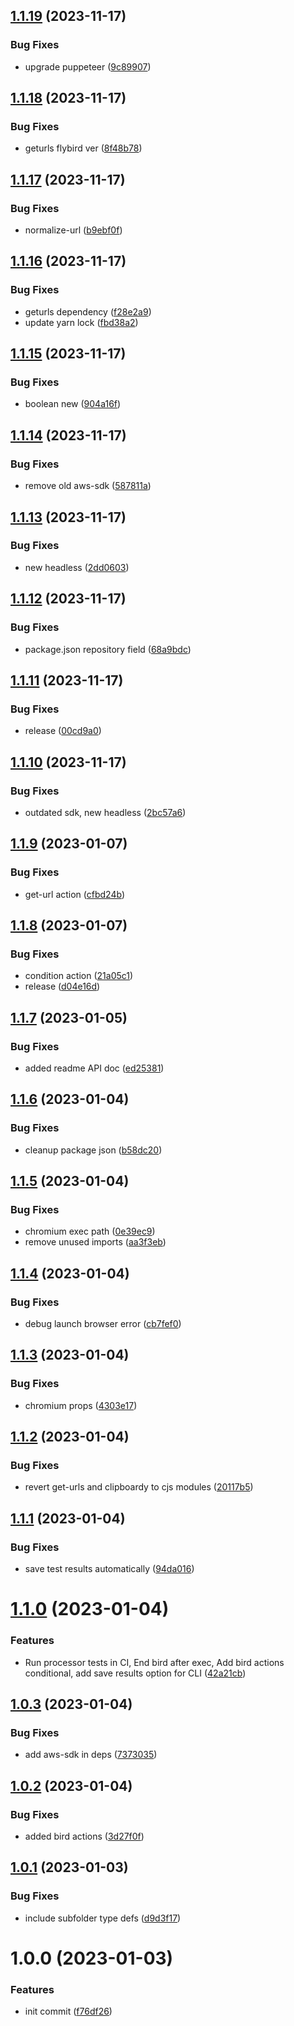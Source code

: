 ## [1.1.19](https://github.com/Owloops/flybird/compare/v1.1.18...v1.1.19) (2023-11-17)


### Bug Fixes

* upgrade puppeteer ([9c89907](https://github.com/Owloops/flybird/commit/9c899075f919c827640d0780f6cf53b5d676fbc7))

## [1.1.18](https://github.com/Owloops/flybird/compare/v1.1.17...v1.1.18) (2023-11-17)


### Bug Fixes

* geturls flybird ver ([8f48b78](https://github.com/Owloops/flybird/commit/8f48b789b639e3fa824b6a171670668152cebea9))

## [1.1.17](https://github.com/Owloops/flybird/compare/v1.1.16...v1.1.17) (2023-11-17)


### Bug Fixes

* normalize-url ([b9ebf0f](https://github.com/Owloops/flybird/commit/b9ebf0f56f2835df3cfaf24ed6a21c737771aea5))

## [1.1.16](https://github.com/Owloops/flybird/compare/v1.1.15...v1.1.16) (2023-11-17)


### Bug Fixes

* geturls dependency ([f28e2a9](https://github.com/Owloops/flybird/commit/f28e2a94b938f5cfaaa053f3429fa80dacdf30d2))
* update yarn lock ([fbd38a2](https://github.com/Owloops/flybird/commit/fbd38a2d4ac339ecc4346ef72aa0ea9b48853bc9))

## [1.1.15](https://github.com/Owloops/flybird/compare/v1.1.14...v1.1.15) (2023-11-17)


### Bug Fixes

* boolean new ([904a16f](https://github.com/Owloops/flybird/commit/904a16f26271e1c21a6cc3f0f2f90d840877b8f1))

## [1.1.14](https://github.com/Owloops/flybird/compare/v1.1.13...v1.1.14) (2023-11-17)


### Bug Fixes

* remove old aws-sdk ([587811a](https://github.com/Owloops/flybird/commit/587811a75cc8d4f78ace90b5ae5482bfc997ed06))

## [1.1.13](https://github.com/Owloops/flybird/compare/v1.1.12...v1.1.13) (2023-11-17)


### Bug Fixes

* new headless ([2dd0603](https://github.com/Owloops/flybird/commit/2dd0603cb1c60a69f181b14c2189a6a4fa4e4066))

## [1.1.12](https://github.com/Owloops/flybird/compare/v1.1.11...v1.1.12) (2023-11-17)


### Bug Fixes

* package.json repository field ([68a9bdc](https://github.com/Owloops/flybird/commit/68a9bdc6ef1dab8ae94177da31180c06eef1debe))

## [1.1.11](https://github.com/Owloops/flybird/compare/v1.1.10...v1.1.11) (2023-11-17)


### Bug Fixes

* release ([00cd9a0](https://github.com/Owloops/flybird/commit/00cd9a054a990f2202e1531023b9e39bd1adeb61))

## [1.1.10](https://github.com/Owloops/flybird/compare/v1.1.9...v1.1.10) (2023-11-17)


### Bug Fixes

* outdated sdk, new headless ([2bc57a6](https://github.com/Owloops/flybird/commit/2bc57a6260d55e23102a21547f0dfddf4eb6fab9))

## [1.1.9](https://github.com/Owloops/flybird/compare/v1.1.8...v1.1.9) (2023-01-07)


### Bug Fixes

* get-url action ([cfbd24b](https://github.com/Owloops/flybird/commit/cfbd24b9d856b0e6f8f7adcb1b11a5caf0267e1c))

## [1.1.8](https://github.com/Owloops/flybird/compare/v1.1.7...v1.1.8) (2023-01-07)


### Bug Fixes

* condition action ([21a05c1](https://github.com/Owloops/flybird/commit/21a05c13c5147c3d4689a38852923e812b4a635d))
* release ([d04e16d](https://github.com/Owloops/flybird/commit/d04e16dfeccc47337369424b2d29dddb688f4864))

## [1.1.7](https://github.com/Owloops/flybird/compare/v1.1.6...v1.1.7) (2023-01-05)


### Bug Fixes

* added readme API doc ([ed25381](https://github.com/Owloops/flybird/commit/ed25381c8d564e53ad3738b972c9d3b5a9a96883))

## [1.1.6](https://github.com/Owloops/flybird/compare/v1.1.5...v1.1.6) (2023-01-04)


### Bug Fixes

* cleanup package json ([b58dc20](https://github.com/Owloops/flybird/commit/b58dc206301d73e1fc84843b98ab1f4132b39faa))

## [1.1.5](https://github.com/Owloops/flybird/compare/v1.1.4...v1.1.5) (2023-01-04)


### Bug Fixes

* chromium exec path ([0e39ec9](https://github.com/Owloops/flybird/commit/0e39ec9617641b569ce60cadf6575c0012b49e1b))
* remove unused imports ([aa3f3eb](https://github.com/Owloops/flybird/commit/aa3f3eb11158f1a833c88e702bba878bb748eb0b))

## [1.1.4](https://github.com/Owloops/flybird/compare/v1.1.3...v1.1.4) (2023-01-04)


### Bug Fixes

* debug launch browser error ([cb7fef0](https://github.com/Owloops/flybird/commit/cb7fef0bcc40aeebac8e8053a5f330e039e69d47))

## [1.1.3](https://github.com/Owloops/flybird/compare/v1.1.2...v1.1.3) (2023-01-04)


### Bug Fixes

* chromium props ([4303e17](https://github.com/Owloops/flybird/commit/4303e1702b024955e4da3fd60b5a7697f827a4a0))

## [1.1.2](https://github.com/Owloops/flybird/compare/v1.1.1...v1.1.2) (2023-01-04)


### Bug Fixes

* revert get-urls and clipboardy to cjs modules ([20117b5](https://github.com/Owloops/flybird/commit/20117b527b0e12d732d3e71f34370ee8eb735089))

## [1.1.1](https://github.com/Owloops/flybird/compare/v1.1.0...v1.1.1) (2023-01-04)


### Bug Fixes

* save test results automatically ([94da016](https://github.com/Owloops/flybird/commit/94da01683edbfcd7c62e535032964ffdbd83663b))

# [1.1.0](https://github.com/Owloops/owloops-flybird/compare/v1.0.3...v1.1.0) (2023-01-04)


### Features

* Run processor tests in CI, End bird after exec, Add bird actions conditional, add save results option for CLI ([42a21cb](https://github.com/Owloops/owloops-flybird/commit/42a21cb9df4db12108fd8d3daea987f29a6101be))

## [1.0.3](https://github.com/Owloops/owloops-flybird/compare/v1.0.2...v1.0.3) (2023-01-04)


### Bug Fixes

* add aws-sdk in deps ([7373035](https://github.com/Owloops/owloops-flybird/commit/73730355a9c60e0ed2efb99a530926549e397dc7))

## [1.0.2](https://github.com/Owloops/owloops-flybird/compare/v1.0.1...v1.0.2) (2023-01-04)


### Bug Fixes

* added bird actions ([3d27f0f](https://github.com/Owloops/owloops-flybird/commit/3d27f0f90bdc3a8ca1ba412e63e8e1ac40fc570a))

## [1.0.1](https://github.com/Owloops/owloops-flybird/compare/v1.0.0...v1.0.1) (2023-01-03)


### Bug Fixes

* include subfolder type defs ([d9d3f17](https://github.com/Owloops/owloops-flybird/commit/d9d3f17b2c1c88904279bcafcf58c1d96c2194e1))

# 1.0.0 (2023-01-03)


### Features

* init commit ([f76df26](https://github.com/Owloops/owloops-flybird/commit/f76df26773a4afa180b97999f935ce004f58c3ed))
